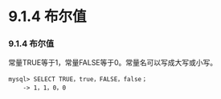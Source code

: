 # 9.1.4 布尔值

### 9.1.4 布尔值

常量TRUE等于1，常量FALSE等于0。常量名可以写成大写或小写。

	mysql> SELECT TRUE，true，FALSE，false；
        -> 1，1，0，0
